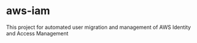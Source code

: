 # aws-iam
This project for automated user migration and management of AWS Identity and Access Management
